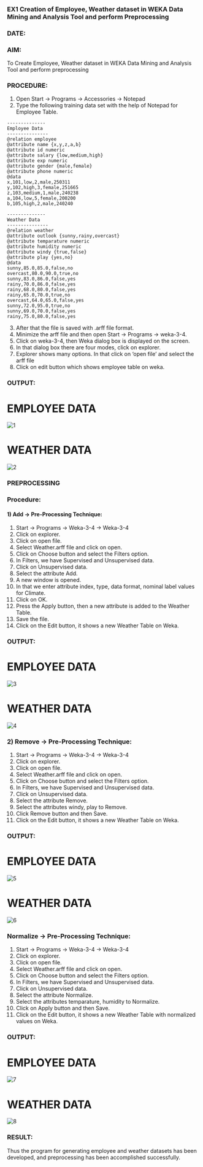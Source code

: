 ### EX1 Creation of Employee, Weather dataset in WEKA Data Mining and Analysis Tool and perform Preprocessing
### DATE: 
### AIM: 
  To Create Employee, Weather dataset in WEKA Data Mining and Analysis Tool and perform preprocessing
### PROCEDURE: 
1) Open Start -> Programs -> Accessories -> Notepad
2) Type the following training data set with the help of Notepad for Employee Table.

```
--------------
Employee Data
---------------
@relation employee
@attribute name {x,y,z,a,b}
@attribute id numeric
@attribute salary {low,medium,high}
@attribute exp numeric
@attribute gender {male,female}
@attribute phone numeric
@data
x,101,low,2,male,250311
y,102,high,3,female,251665
z,103,medium,1,male,240238
a,104,low,5,female,200200
b,105,high,2,male,240240

--------------
Weather Data
---------------
@relation weather
@attribute outlook {sunny,rainy,overcast}
@attribute temparature numeric
@attribute humidity numeric
@attribute windy {true,false}
@attribute play {yes,no}
@data
sunny,85.0,85.0,false,no
overcast,80.0,90.0,true,no
sunny,83.0,86.0,false,yes
rainy,70.0,86.0,false,yes
rainy,68.0,80.0,false,yes
rainy,65.0,70.0,true,no
overcast,64.0,65.0,false,yes
sunny,72.0,95.0,true,no
sunny,69.0,70.0,false,yes
rainy,75.0,80.0,false,yes
```
3) After that the file is saved with .arff file format.
4) Minimize the arff file and then open Start -> Programs -> weka-3-4.
5) Click on weka-3-4, then Weka dialog box is displayed on the screen.
6) In that dialog box there are four modes, click on explorer.
7) Explorer shows many options. In that click on ‘open file’ and select the arff file
8) Click on edit button which shows employee table on weka.

### OUTPUT:

# EMPLOYEE DATA
![1](https://github.com/poojaanbu0/WDM_EXP1/assets/119390329/b93e6d7a-6cfe-4c57-97c9-cf9c4ccd9f53)

# WEATHER DATA
![2](https://github.com/poojaanbu0/WDM_EXP1/assets/119390329/b3510eb5-0e27-4763-a6ed-2f17510db79e)


### PREPROCESSING
### Procedure:
#### 1) Add -> Pre-Processing Technique:
1) Start -> Programs -> Weka-3-4 -> Weka-3-4
2) Click on explorer.
3) Click on open file.
4) Select Weather.arff file and click on open.
5) Click on Choose button and select the Filters option.
6) In Filters, we have Supervised and Unsupervised data.
7) Click on Unsupervised data.
8) Select the attribute Add.
9) A new window is opened.
10) In that we enter attribute index, type, data format, nominal label values for Climate.
11) Click on OK.
12) Press the Apply button, then a new attribute is added to the Weather Table.
13) Save the file.
14) Click on the Edit button, it shows a new Weather Table on Weka.

### OUTPUT:

# EMPLOYEE DATA
![3](https://github.com/poojaanbu0/WDM_EXP1/assets/119390329/f0a09b88-c474-4e47-8487-83b4479cfe56)

# WEATHER DATA
![4](https://github.com/poojaanbu0/WDM_EXP1/assets/119390329/8aa6bb2c-2689-46d0-9144-eb3fe6cfc036)

### 2) Remove -> Pre-Processing Technique:

1) Start -> Programs -> Weka-3-4 -> Weka-3-4
2) Click on explorer.
3) Click on open file.
4) Select Weather.arff file and click on open.
5) Click on Choose button and select the Filters option.
6) In Filters, we have Supervised and Unsupervised data.
7) Click on Unsupervised data.
8) Select the attribute Remove.
9) Select the attributes windy, play to Remove.
10) Click Remove button and then Save.
11) Click on the Edit button, it shows a new Weather Table on Weka.

### OUTPUT:

# EMPLOYEE DATA
![5](https://github.com/poojaanbu0/WDM_EXP1/assets/119390329/0d9a2e04-a2da-498a-8b35-8a88a497afc4)

# WEATHER DATA
![6](https://github.com/poojaanbu0/WDM_EXP1/assets/119390329/e8f7c1e3-35e3-4c1b-82c3-6cd8ffbd1db6)

### Normalize -> Pre-Processing Technique:

1) Start -> Programs -> Weka-3-4 -> Weka-3-4
2) Click on explorer.
3) Click on open file.
4) Select Weather.arff file and click on open.
5) Click on Choose button and select the Filters option.
6) In Filters, we have Supervised and Unsupervised data.
7) Click on Unsupervised data.
8) Select the attribute Normalize.
9) Select the attributes temparature, humidity to Normalize.
10) Click on Apply button and then Save.
11) Click on the Edit button, it shows a new Weather Table with normalized values on Weka.

### OUTPUT:
# EMPLOYEE DATA
![7](https://github.com/poojaanbu0/WDM_EXP1/assets/119390329/8d5a4118-97e4-4132-88db-0487894d4352)

# WEATHER DATA
![8](https://github.com/poojaanbu0/WDM_EXP1/assets/119390329/ab9e7acb-236a-478e-834a-bebe55455ec0)

### RESULT: 
  Thus the program for generating employee and weather datasets has been developed, and preprocessing has been accomplished successfully.
